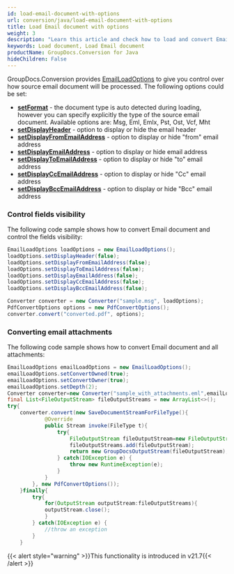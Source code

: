 ```yaml
---
id: load-email-document-with-options
url: conversion/java/load-email-document-with-options
title: Load Email document with options
weight: 3
description: "Learn this article and check how to load and convert Email documents with advanced options using GroupDocs.Conversion for Java API."
keywords: Load document, Load Email document
productName: GroupDocs.Conversion for Java
hideChildren: False
---
```

GroupDocs.Conversion provides [EmailLoadOptions](https://apireference.groupdocs.com/java/conversion/com.groupdocs.conversion.options.load/EmailLoadOptions) to give you control over how source email document will be processed. The following options could be set:

*   **[**set**Format](https://apireference.groupdocs.com/java/conversion/com.groupdocs.conversion.options.load/EmailLoadOptions#setFormat(com.groupdocs.conversion.filetypes.EmailFileType))** -  the document type is auto detected during loading, however you can specify explicitly the type of the source email document. Available options are: Msg, Eml, Emlx, Pst, Ost, Vcf, Mht 
*   **[**setD**isplayHeader](https://apireference.groupdocs.com/java/conversion/com.groupdocs.conversion.options.load/EmailLoadOptions#setDisplayHeader(boolean))** -  option to display or hide the email header      
*   **[**setD**isplayFromEmailAddress](https://apireference.groupdocs.com/java/conversion/com.groupdocs.conversion.options.load/EmailLoadOptions#setDisplayFromEmailAddress(boolean))** -  option to display or hide "from" email address
*   **[**setD**isplayEmailAddress](https://apireference.groupdocs.com/java/conversion/com.groupdocs.conversion.options.load/EmailLoadOptions#setDisplayEmailAddress(boolean))** - option to display or hide email address
*   **[**setD**isplayToEmailAddress](https://apireference.groupdocs.com/java/conversion/com.groupdocs.conversion.options.load/EmailLoadOptions#setDisplayToEmailAddress(boolean))** - option to display or hide "to" email address
*   **[**setD**isplayCcEmailAddress](https://apireference.groupdocs.com/java/conversion/com.groupdocs.conversion.options.load/EmailLoadOptions#setDisplayCcEmailAddress(boolean))** - option to display or hide "Cc" email address
*   **[setDisplayBccEmailAddress](https://apireference.groupdocs.com/java/conversion/com.groupdocs.conversion.options.load/EmailLoadOptions#setDisplayBccEmailAddress(boolean))** -  option to display or hide "Bcc" email address

### Control fields visibility

The following code sample shows how to convert Email document and control the fields visibility:

```java
EmailLoadOptions loadOptions = new EmailLoadOptions();
loadOptions.setDisplayHeader(false);
loadOptions.setDisplayFromEmailAddress(false);
loadOptions.setDisplayToEmailAddress(false);
loadOptions.setDisplayEmailAddress(false);
loadOptions.setDisplayCcEmailAddress(false);
loadOptions.setDisplayBccEmailAddress(false);

Converter converter = new Converter("sample.msg", loadOptions);
PdfConvertOptions options = new PdfConvertOptions();
converter.convert("converted.pdf", options);
```

### Converting email attachments

The following code sample shows how to convert Email document and all attachments:

```java
EmailLoadOptions emailLoadOptions = new EmailLoadOptions();
emailLoadOptions.setConvertOwned(true);
emailLoadOptions.setConvertOwner(true);
emailLoadOptions.setDepth(2);
Converter converter=new Converter("sample_with_attachments.eml",emailLoadOptions);
final List<FileOutputStream> fileOutputStreams = new ArrayList<>();
try{
    converter.convert(new SaveDocumentStreamForFileType(){
            @Override
            public Stream invoke(FileType t){
                try{
                    FileOutputStream fileOutputStream=new FileOutputStream("converted-"+fileOutputStreams.size()+".pdf");
                    fileOutputStreams.add(fileOutputStream);
                    return new GroupDocsOutputStream(fileOutputStream);
                } catch(IOException e) {
                    throw new RuntimeException(e);
                }
            }
        }, new PdfConvertOptions());
    }finally{
        try{
            for(OutputStream outputStream:fileOutputStreams){
            outputStream.close();
            }
        } catch(IOException e) {
            //throw an exception
        }
    }

```

{{< alert style="warning" >}}This functionality is introduced in v21.7{{< /alert >}}

